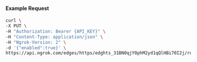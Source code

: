 <!-- Code generated for API Clients. DO NOT EDIT. -->

#### Example Request

```bash
curl \
-X PUT \
-H "Authorization: Bearer {API_KEY}" \
-H "Content-Type: application/json" \
-H "Ngrok-Version: 2" \
-d '{"enabled":true}' \
https://api.ngrok.com/edges/https/edghts_31BN0qjY0phM2yd1qQlHBi70I2j/routes/edghtsrt_31BN0q98cDGEQPJGaCZyugaE4Aw/websocket_tcp_converter
```

